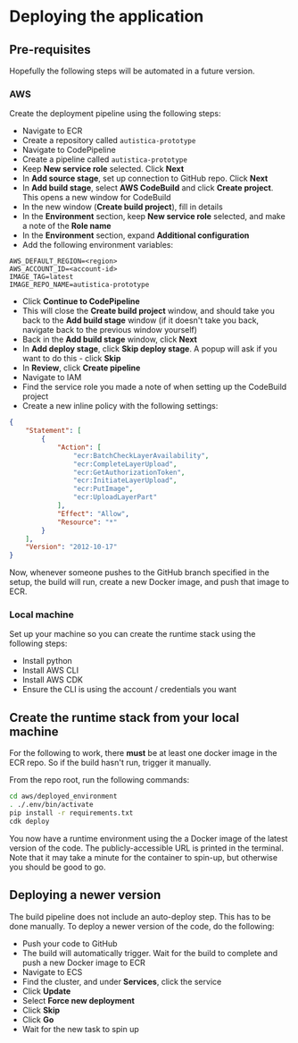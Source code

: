 # Deploying the application

## Pre-requisites

Hopefully the following steps will be automated in a future version.

### AWS

Create the deployment pipeline using the following steps:

- Navigate to ECR
- Create a repository called `autistica-prototype`
- Navigate to CodePipeline
- Create a pipeline called `autistica-prototype`
- Keep **New service role** selected. Click **Next**
- In **Add source stage**, set up connection to GitHub repo. Click **Next**
- In **Add build stage**, select **AWS CodeBuild** and click **Create project**. This opens a new window for CodeBuild
- In the new window (**Create build project**), fill in details
- In the **Environment** section, keep **New service role** selected, and make a note of the **Role name**
- In the **Environment** section, expand **Additional configuration**
- Add the following environment variables:

```
AWS_DEFAULT_REGION=<region>
AWS_ACCOUNT_ID=<account-id>
IMAGE_TAG=latest
IMAGE_REPO_NAME=autistica-prototype
```

- Click **Continue to CodePipeline**
- This will close the **Create build project** window, and should take you back to the **Add build stage** window
(if it doesn't take you back, navigate back to the previous window yourself)
- Back in the **Add build stage** window, click **Next** 
- In **Add deploy stage**, click **Skip deploy stage**. A popup will ask if you want to do this - click **Skip**
- In **Review**, click **Create pipeline**
- Navigate to IAM
- Find the service role you made a note of when setting up the CodeBuild project
- Create a new inline policy with the following settings:

```json
{
    "Statement": [
        {
            "Action": [
                "ecr:BatchCheckLayerAvailability",
                "ecr:CompleteLayerUpload",
                "ecr:GetAuthorizationToken",
                "ecr:InitiateLayerUpload",
                "ecr:PutImage",
                "ecr:UploadLayerPart"
            ],
            "Effect": "Allow",
            "Resource": "*"
        }
    ],
    "Version": "2012-10-17"
}
```

Now, whenever someone pushes to the GitHub branch specified in the setup, the build will run, create a new Docker
image, and push that image to ECR.

### Local machine

Set up your machine so you can create the runtime stack using the following steps:

- Install python
- Install AWS CLI
- Install AWS CDK
- Ensure the CLI is using the account / credentials you want


## Create the runtime stack from your local machine

For the following to work, there **must** be at least one docker image in the ECR repo. So if the build hasn't run,
trigger it manually.

From the repo root, run the following commands:

```bash
cd aws/deployed_environment
. ./.env/bin/activate
pip install -r requirements.txt
cdk deploy
```

You now have a runtime environment using the a Docker image of the latest version of the code. The publicly-accessible
URL is printed in the terminal. Note that it may take a minute for the container to spin-up, but otherwise you should
be good to go.


## Deploying a newer version

The build pipeline does not include an auto-deploy step. This has to be done manually. To deploy a newer version
of the code, do the following:

- Push your code to GitHub
- The build will automatically trigger. Wait for the build to complete and push a new Docker image to ECR
- Navigate to ECS
- Find the cluster, and under **Services**, click the service
- Click **Update**
- Select **Force new deployment**
- Click **Skip**
- Click **Go**
- Wait for the new task to spin up
